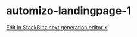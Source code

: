 # automizo-landingpage-1

[Edit in StackBlitz next generation editor ⚡️](https://stackblitz.com/~/github.com/automizo/automizo-landingpage-1)